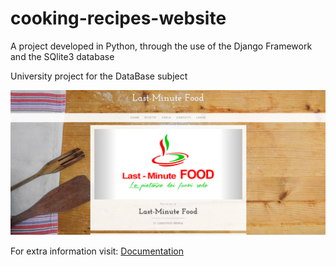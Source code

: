 # cooking-recipes-website
A project developed in Python, through the use of the Django Framework and the SQlite3 database

University project for the DataBase subject

![Cooking Website](https://github.com/Gilgamesh858/cooking-recipes-website/blob/master/media/Index_sample.png)

For extra information visit: [Documentation](https://github.com/Gilgamesh858/cooking-recipes-website/blob/master/%5BBasi%20di%20dati%5D%20Relazione%20Progetto%20Ludovico%20Trupia.pdf)
